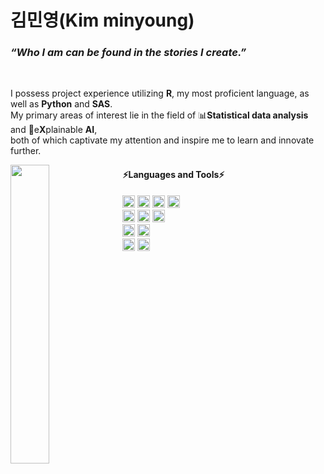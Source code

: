 

<!--
**min02yam/min02yam** is a ✨ _special_ ✨ repository because its `README.md` (this file) appears on your GitHub profile.


Here are some ideas to get you started:

- 🔭 I’m currently working on ... 
- 🌱 I’m currently learning ...
- 👯 I’m looking to collaborate on ...
- 🤔 I’m looking for help with ...
- 💬 Ask me about ...
- 📫 How to reach me: ...
- 😄 Pronouns: ...
- ⚡ Fun fact: ... 
-->

  
# 김민영(Kim minyoung)
### *“Who I am can be found in the stories I create.”*
<br>

I possess project experience utilizing **R**, my most proficient language, as well as **Python** and **SAS**. <br>
My primary areas of interest lie in the field of 📊**Statistical data analysis** and 🤖e**X**plainable **AI**, <br>
both of which captivate my attention and inspire me to learn and innovate further.
<br>


<a href="https://github.com/min02yam/github-readme-stats">
  <img align="left" width="35%" height="auto" src="https://github-readme-stats.vercel.app/api/top-langs/?username=min02yam&layout=compact&hide_border=true" />
</a>

#### ⚡Languages and Tools⚡
<img src="https://img.shields.io/badge/ORACLE-F80000?style=for-the-badge&logo=ORACLE&logoColor=white" width="auto" height="20">  <img src="https://img.shields.io/badge/PostgreSQL-4169E1?style=for-the-badge&logo=PostgreSQL&logoColor=white"  width="auto" height="20"> 
<img src="https://img.shields.io/badge/MySQL-4479A1?style=for-the-badge&logo=MySQL&logoColor=white" width="auto" height="20"> <img src="https://img.shields.io/badge/HiveQL-ED8B0B?style=for-the-badge&logo=ApacheHive&logoColor=white" width="auto" height="20"> 
  <br>
<img src="https://img.shields.io/badge/R-276DC3?style=for-the-badge&logo=R&logoColor=white" width="auto" height="20">  <img src="https://img.shields.io/badge/SAS-007cc1?style=for-the-badge&logo=SEAT&logoColor=white" width="auto" height="20"> <img src="https://img.shields.io/badge/Python-3776AB?style=for-the-badge&logo=Python&logoColor=white" width="auto" height="20"> 
<br>
<img src="https://img.shields.io/badge/Tableau-E97627?style=for-the-badge&logo=Tableau&logoColor=white" width="auto" height="20"> <img src="https://img.shields.io/badge/Qgis-589632?style=for-the-badge&logo=Qgis&logoColor=white" width="auto" height="20"> 
<br>
 <img src="https://img.shields.io/badge/Slack-4A154B?style=for-the-badge&logo=Slack&logoColor=white" width="auto" height="20">  <img src="https://img.shields.io/badge/Notion-000000?style=for-the-badge&logo=Notion&logoColor=white" width="auto" height="20"> 


